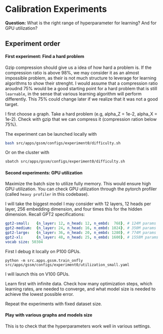 # Calibration Experiments

**Question:**
What is the right range of hyperparameter for learning? And for GPU utilization?

## Experiment order

#### First experiment: Find a hard problem
Gzip compression should give us a idea of how hard a problem is.
If the compression ratio is above 98%, we may consider it as an almost impossible problem, as their is not much structure to leverage for learning algorithms to show their strenght.
I would assume that a compression ratio aroudnd 75% would be a good starting point for a hard problem that is still `learnable`, in the sense that various learning algorithm will perform differently.
This 75% could change later if we realize that it was not a good target.

I first choose a graph.
Take a hard problem (e.g, alpha_Z = 1e-2, alpha_X = 1e-2). 
Check with gzip that we can compress it (compression ration below 75%).

The experiment can be launched locally with
```bash
bash src/apps/gssm/configs/experiment0/difficulty.sh
```
Or on the cluster with
```bash
sbatch src/apps/gssm/configs/experiment0/difficulty.sh
```

#### Second experiments: GPU utilization
Maximize the batch size to utilize fully memory.
This would ensure high GPU utilization.
You can check GPU utilization through the pytorch profiler (called `heavy profiler` in this codebase).

I will take the biggest model I may consider with 12 layers, 12 heads per layer, 256 embedding dimension, and four times this for the hidden dimension.
Recall GPT2 specifications: 
```yaml
gpt2-small:   {n_layer: 12, n_head: 12, n_embd:  768}, # 124M params
gpt2-medium:  {n_layer: 24, n_head: 16, n_embd: 1024}, # 350M params
gpt2-large:   {n_layer: 36, n_head: 20, n_embd: 1280}, # 774M params
gpt2-xl:      {n_layer: 48, n_head: 25, n_embd: 1600}, # 1558M params
vocab size: 50304 
```

First I debug it locally on P100 GPUs.
```
python -m src.apps.gssm.train_onfly src/apps/gssm/configs/experiment0/utilization_small.yaml
```

I will launch this on V100 GPUs.


Learn first with infinite data.
Check how many optimization steps, which learning rates, are needed to converge, and what model size is needed to achieve the lowest possible error.

Repeat the experiments with fixed dataset size.

#### Play with various graphs and models size
This is to check that the hyperparameters work well in various settings.

<!-- #### Set difficulty level
Then determine some equivalent pairs for `(alpha_X, alpha_Z)` with a small `alpha_X` and a big `alpha_Z`, and a big `alpha_X` and a small `alpha_Z`.
This could be done by running
```bash
python -m src.apps.gssm.difficulty src/apps/gssm/configs/experiment1/difficulty.yaml
```
Or run on the cluster with
```bash
sbatch src/apps/gssm/configs/experiment1/difficulty.sh
```

#### Run with infinite data
After choosing two pairs, you can generate a training run where you generate new data on the fly.
```bash
python -m src.apps.gssm.train_onfly src/apps/gssm/configs/experiment1/onfly_small_X.yaml
python -m src.apps.gssm.train_onfly src/apps/gssm/configs/experiment1/onfly_small_Z.yaml
```
Or run it the cluster with
```bash
python -m src.nanollama.launcher src/apps/gssm/configs/experiment1/onfly_small_X.yaml
python -m src.nanollama.launcher src/apps/gssm/configs/experiment1/onfly_small_Z.yaml
```

#### Generate finite data
You may equally fix the number of data in advance by running
```bash
python -m src.apps.gssm.data src/apps/gssm/configs/experiment1/data.yaml
```
Before running the training with these data
```bash
python -m src.apps.gssm.train src/apps/gssm/configs/experiment1/small_X.yaml
python -m src.apps.gssm.train src/apps/gssm/configs/experiment1/small_Z.yaml
```
You can also run it on the cluster with
```bash
python -m src.nanollama.launcher src/apps/gssm/configs/experiment1/small_X.yaml
python -m src.nanollama.launcher src/apps/gssm/configs/experiment1/small_Z.yaml
``` -->
